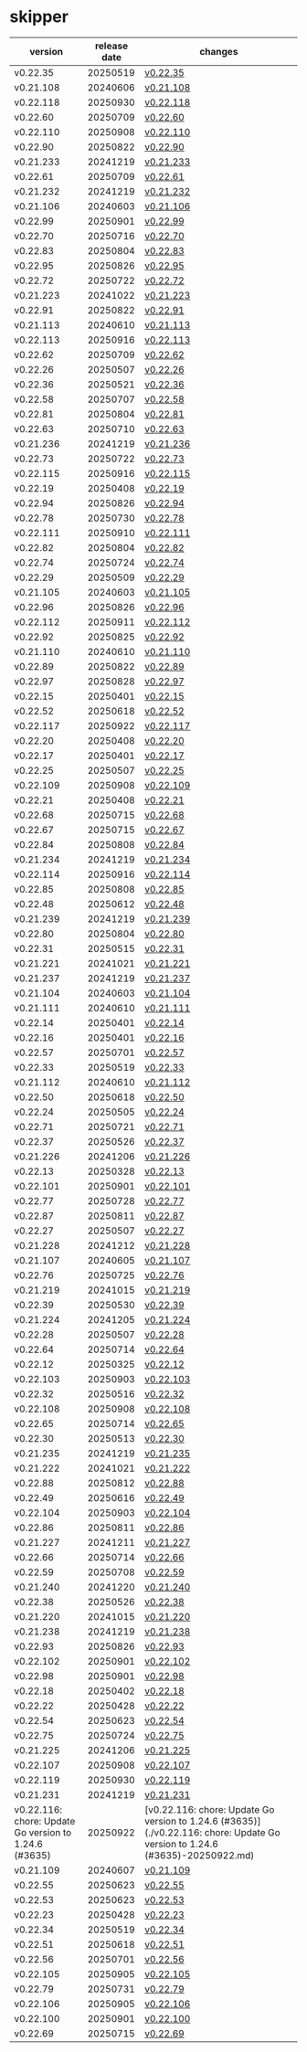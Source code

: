 # skipper	


|version|release date|changes|
|---|---|---|
|v0.22.35|20250519|[v0.22.35](./v0.22.35-20250519.md)|
|v0.21.108|20240606|[v0.21.108](./v0.21.108-20240606.md)|
|v0.22.118|20250930|[v0.22.118](./v0.22.118-20250930.md)|
|v0.22.60|20250709|[v0.22.60](./v0.22.60-20250709.md)|
|v0.22.110|20250908|[v0.22.110](./v0.22.110-20250908.md)|
|v0.22.90|20250822|[v0.22.90](./v0.22.90-20250822.md)|
|v0.21.233|20241219|[v0.21.233](./v0.21.233-20241219.md)|
|v0.22.61|20250709|[v0.22.61](./v0.22.61-20250709.md)|
|v0.21.232|20241219|[v0.21.232](./v0.21.232-20241219.md)|
|v0.21.106|20240603|[v0.21.106](./v0.21.106-20240603.md)|
|v0.22.99|20250901|[v0.22.99](./v0.22.99-20250901.md)|
|v0.22.70|20250716|[v0.22.70](./v0.22.70-20250716.md)|
|v0.22.83|20250804|[v0.22.83](./v0.22.83-20250804.md)|
|v0.22.95|20250826|[v0.22.95](./v0.22.95-20250826.md)|
|v0.22.72|20250722|[v0.22.72](./v0.22.72-20250722.md)|
|v0.21.223|20241022|[v0.21.223](./v0.21.223-20241022.md)|
|v0.22.91|20250822|[v0.22.91](./v0.22.91-20250822.md)|
|v0.21.113|20240610|[v0.21.113](./v0.21.113-20240610.md)|
|v0.22.113|20250916|[v0.22.113](./v0.22.113-20250916.md)|
|v0.22.62|20250709|[v0.22.62](./v0.22.62-20250709.md)|
|v0.22.26|20250507|[v0.22.26](./v0.22.26-20250507.md)|
|v0.22.36|20250521|[v0.22.36](./v0.22.36-20250521.md)|
|v0.22.58|20250707|[v0.22.58](./v0.22.58-20250707.md)|
|v0.22.81|20250804|[v0.22.81](./v0.22.81-20250804.md)|
|v0.22.63|20250710|[v0.22.63](./v0.22.63-20250710.md)|
|v0.21.236|20241219|[v0.21.236](./v0.21.236-20241219.md)|
|v0.22.73|20250722|[v0.22.73](./v0.22.73-20250722.md)|
|v0.22.115|20250916|[v0.22.115](./v0.22.115-20250916.md)|
|v0.22.19|20250408|[v0.22.19](./v0.22.19-20250408.md)|
|v0.22.94|20250826|[v0.22.94](./v0.22.94-20250826.md)|
|v0.22.78|20250730|[v0.22.78](./v0.22.78-20250730.md)|
|v0.22.111|20250910|[v0.22.111](./v0.22.111-20250910.md)|
|v0.22.82|20250804|[v0.22.82](./v0.22.82-20250804.md)|
|v0.22.74|20250724|[v0.22.74](./v0.22.74-20250724.md)|
|v0.22.29|20250509|[v0.22.29](./v0.22.29-20250509.md)|
|v0.21.105|20240603|[v0.21.105](./v0.21.105-20240603.md)|
|v0.22.96|20250826|[v0.22.96](./v0.22.96-20250826.md)|
|v0.22.112|20250911|[v0.22.112](./v0.22.112-20250911.md)|
|v0.22.92|20250825|[v0.22.92](./v0.22.92-20250825.md)|
|v0.21.110|20240610|[v0.21.110](./v0.21.110-20240610.md)|
|v0.22.89|20250822|[v0.22.89](./v0.22.89-20250822.md)|
|v0.22.97|20250828|[v0.22.97](./v0.22.97-20250828.md)|
|v0.22.15|20250401|[v0.22.15](./v0.22.15-20250401.md)|
|v0.22.52|20250618|[v0.22.52](./v0.22.52-20250618.md)|
|v0.22.117|20250922|[v0.22.117](./v0.22.117-20250922.md)|
|v0.22.20|20250408|[v0.22.20](./v0.22.20-20250408.md)|
|v0.22.17|20250401|[v0.22.17](./v0.22.17-20250401.md)|
|v0.22.25|20250507|[v0.22.25](./v0.22.25-20250507.md)|
|v0.22.109|20250908|[v0.22.109](./v0.22.109-20250908.md)|
|v0.22.21|20250408|[v0.22.21](./v0.22.21-20250408.md)|
|v0.22.68|20250715|[v0.22.68](./v0.22.68-20250715.md)|
|v0.22.67|20250715|[v0.22.67](./v0.22.67-20250715.md)|
|v0.22.84|20250808|[v0.22.84](./v0.22.84-20250808.md)|
|v0.21.234|20241219|[v0.21.234](./v0.21.234-20241219.md)|
|v0.22.114|20250916|[v0.22.114](./v0.22.114-20250916.md)|
|v0.22.85|20250808|[v0.22.85](./v0.22.85-20250808.md)|
|v0.22.48|20250612|[v0.22.48](./v0.22.48-20250612.md)|
|v0.21.239|20241219|[v0.21.239](./v0.21.239-20241219.md)|
|v0.22.80|20250804|[v0.22.80](./v0.22.80-20250804.md)|
|v0.22.31|20250515|[v0.22.31](./v0.22.31-20250515.md)|
|v0.21.221|20241021|[v0.21.221](./v0.21.221-20241021.md)|
|v0.21.237|20241219|[v0.21.237](./v0.21.237-20241219.md)|
|v0.21.104|20240603|[v0.21.104](./v0.21.104-20240603.md)|
|v0.21.111|20240610|[v0.21.111](./v0.21.111-20240610.md)|
|v0.22.14|20250401|[v0.22.14](./v0.22.14-20250401.md)|
|v0.22.16|20250401|[v0.22.16](./v0.22.16-20250401.md)|
|v0.22.57|20250701|[v0.22.57](./v0.22.57-20250701.md)|
|v0.22.33|20250519|[v0.22.33](./v0.22.33-20250519.md)|
|v0.21.112|20240610|[v0.21.112](./v0.21.112-20240610.md)|
|v0.22.50|20250618|[v0.22.50](./v0.22.50-20250618.md)|
|v0.22.24|20250505|[v0.22.24](./v0.22.24-20250505.md)|
|v0.22.71|20250721|[v0.22.71](./v0.22.71-20250721.md)|
|v0.22.37|20250526|[v0.22.37](./v0.22.37-20250526.md)|
|v0.21.226|20241206|[v0.21.226](./v0.21.226-20241206.md)|
|v0.22.13|20250328|[v0.22.13](./v0.22.13-20250328.md)|
|v0.22.101|20250901|[v0.22.101](./v0.22.101-20250901.md)|
|v0.22.77|20250728|[v0.22.77](./v0.22.77-20250728.md)|
|v0.22.87|20250811|[v0.22.87](./v0.22.87-20250811.md)|
|v0.22.27|20250507|[v0.22.27](./v0.22.27-20250507.md)|
|v0.21.228|20241212|[v0.21.228](./v0.21.228-20241212.md)|
|v0.21.107|20240605|[v0.21.107](./v0.21.107-20240605.md)|
|v0.22.76|20250725|[v0.22.76](./v0.22.76-20250725.md)|
|v0.21.219|20241015|[v0.21.219](./v0.21.219-20241015.md)|
|v0.22.39|20250530|[v0.22.39](./v0.22.39-20250530.md)|
|v0.21.224|20241205|[v0.21.224](./v0.21.224-20241205.md)|
|v0.22.28|20250507|[v0.22.28](./v0.22.28-20250507.md)|
|v0.22.64|20250714|[v0.22.64](./v0.22.64-20250714.md)|
|v0.22.12|20250325|[v0.22.12](./v0.22.12-20250325.md)|
|v0.22.103|20250903|[v0.22.103](./v0.22.103-20250903.md)|
|v0.22.32|20250516|[v0.22.32](./v0.22.32-20250516.md)|
|v0.22.108|20250908|[v0.22.108](./v0.22.108-20250908.md)|
|v0.22.65|20250714|[v0.22.65](./v0.22.65-20250714.md)|
|v0.22.30|20250513|[v0.22.30](./v0.22.30-20250513.md)|
|v0.21.235|20241219|[v0.21.235](./v0.21.235-20241219.md)|
|v0.21.222|20241021|[v0.21.222](./v0.21.222-20241021.md)|
|v0.22.88|20250812|[v0.22.88](./v0.22.88-20250812.md)|
|v0.22.49|20250616|[v0.22.49](./v0.22.49-20250616.md)|
|v0.22.104|20250903|[v0.22.104](./v0.22.104-20250903.md)|
|v0.22.86|20250811|[v0.22.86](./v0.22.86-20250811.md)|
|v0.21.227|20241211|[v0.21.227](./v0.21.227-20241211.md)|
|v0.22.66|20250714|[v0.22.66](./v0.22.66-20250714.md)|
|v0.22.59|20250708|[v0.22.59](./v0.22.59-20250708.md)|
|v0.21.240|20241220|[v0.21.240](./v0.21.240-20241220.md)|
|v0.22.38|20250526|[v0.22.38](./v0.22.38-20250526.md)|
|v0.21.220|20241015|[v0.21.220](./v0.21.220-20241015.md)|
|v0.21.238|20241219|[v0.21.238](./v0.21.238-20241219.md)|
|v0.22.93|20250826|[v0.22.93](./v0.22.93-20250826.md)|
|v0.22.102|20250901|[v0.22.102](./v0.22.102-20250901.md)|
|v0.22.98|20250901|[v0.22.98](./v0.22.98-20250901.md)|
|v0.22.18|20250402|[v0.22.18](./v0.22.18-20250402.md)|
|v0.22.22|20250428|[v0.22.22](./v0.22.22-20250428.md)|
|v0.22.54|20250623|[v0.22.54](./v0.22.54-20250623.md)|
|v0.22.75|20250724|[v0.22.75](./v0.22.75-20250724.md)|
|v0.21.225|20241206|[v0.21.225](./v0.21.225-20241206.md)|
|v0.22.107|20250908|[v0.22.107](./v0.22.107-20250908.md)|
|v0.22.119|20250930|[v0.22.119](./v0.22.119-20250930.md)|
|v0.21.231|20241219|[v0.21.231](./v0.21.231-20241219.md)|
|v0.22.116: chore: Update Go version to 1.24.6 (#3635)|20250922|[v0.22.116: chore: Update Go version to 1.24.6 (#3635)](./v0.22.116: chore: Update Go version to 1.24.6 (#3635)-20250922.md)|
|v0.21.109|20240607|[v0.21.109](./v0.21.109-20240607.md)|
|v0.22.55|20250623|[v0.22.55](./v0.22.55-20250623.md)|
|v0.22.53|20250623|[v0.22.53](./v0.22.53-20250623.md)|
|v0.22.23|20250428|[v0.22.23](./v0.22.23-20250428.md)|
|v0.22.34|20250519|[v0.22.34](./v0.22.34-20250519.md)|
|v0.22.51|20250618|[v0.22.51](./v0.22.51-20250618.md)|
|v0.22.56|20250701|[v0.22.56](./v0.22.56-20250701.md)|
|v0.22.105|20250905|[v0.22.105](./v0.22.105-20250905.md)|
|v0.22.79|20250731|[v0.22.79](./v0.22.79-20250731.md)|
|v0.22.106|20250905|[v0.22.106](./v0.22.106-20250905.md)|
|v0.22.100|20250901|[v0.22.100](./v0.22.100-20250901.md)|
|v0.22.69|20250715|[v0.22.69](./v0.22.69-20250715.md)|
